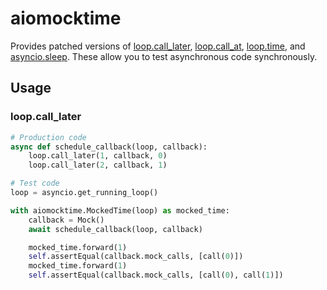 # aiomocktime

Provides patched versions of [loop.call_later](https://docs.python.org/3/library/asyncio-eventloop.html#asyncio.loop.call_later), [loop.call_at](https://docs.python.org/3/library/asyncio-eventloop.html#asyncio.loop.call_at), [loop.time](https://docs.python.org/3/library/asyncio-eventloop.html#asyncio.loop.time), and [asyncio.sleep](https://docs.python.org/3/library/asyncio-task.html#asyncio.sleep). These allow you to test asynchronous code synchronously.


## Usage

### loop.call_later

```python
# Production code
async def schedule_callback(loop, callback):
    loop.call_later(1, callback, 0)
    loop.call_later(2, callback, 1)

# Test code
loop = asyncio.get_running_loop()

with aiomocktime.MockedTime(loop) as mocked_time:
    callback = Mock()
    await schedule_callback(loop, callback)

    mocked_time.forward(1)
    self.assertEqual(callback.mock_calls, [call(0)])
    mocked_time.forward(1)
    self.assertEqual(callback.mock_calls, [call(0), call(1)])
```
